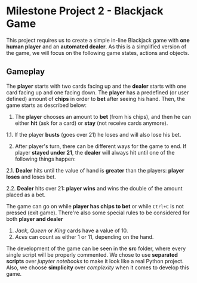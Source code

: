 # Milestone Project 2 - Blackjack Game

This project requires us to create a simple in-line Blackjack game with **one human player** and an **automated dealer**. As this is a simplified version of the game, we will focus on the following game states, actions and objects.

## Gameplay

The **player** starts with two cards facing up and the **dealer** starts with one card facing up and one facing down. The **player** has a predefined (or user defined) amount of **chips** in order to **bet** after seeing his hand. Then, the game starts as described below:

  1. The **player** chooses an amount to **bet** (from his chips), and then he can either **hit** (ask for a card) or **stay** (not receive cards anymore).

  1.1. If the player **busts** (goes over 21) he loses and will also lose his bet.

  2. After player's turn, there can be different ways for the game to end. If player **stayed under 21**, the **dealer** will always hit until one of the following things happen:

  2.1. **Dealer** hits until the value of hand is **greater** than the players: **player loses** and loses bet.

  2.2. **Dealer** hits over 21: **player wins** and wins the double of the amount placed as a bet.

The game can go on while **player has chips to bet** or while ```Ctrl+C``` is not pressed (exit game). There're also some special rules to be considered for both **player and dealer**

1. *Jack*, *Queen* or *King* cards have a value of 10.
2. *Aces* can count as either 1 or 11, depending on the hand.

The development of the game can be seen in the **src** folder, where every single script will be properly commented. We chose to use **separated scripts** over *jupyter notebooks* to make it look like a real Python project. Also, we choose **simplicity** over *complexity* when it comes to develop this game.
